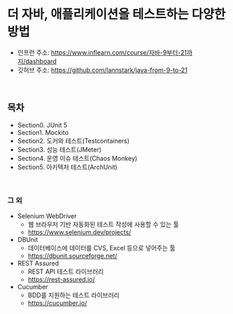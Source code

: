 # 더 자바, 애플리케이션을 테스트하는 다양한 방법

 - 인프런 주소: https://www.inflearn.com/course/자바-9부터-21까지/dashboard
 - 깃허브 주소: https://github.com/lannstark/java-from-9-to-21

<br/>

## 목차

 - Section0. JUnit 5
 - Section1. Mockito
 - Section2. 도커와 테스트(Testcontainers)
 - Section3. 성능 테스트(JMeter)
 - Section4. 운영 이슈 테스트(Chaos Monkey)
 - Section5. 아키텍처 테스트(ArchUnit)

<br/>

### 그 외

 - Selenium WebDriver
    - 웹 브라우저 기반 자동화된 테스트 작성에 사용할 수 있는 툴
    - https://www.selenium.dev/projects/
 - DBUnit
    - 데이터베이스에 데이터를 CVS, Excel 등으로 넣어주는 툴
    - https://dbunit.sourceforge.net/
 - REST Assured
    - REST API 테스트 라이브러리
    - https://rest-assured.io/
 - Cucumber
    - BDD를 지원하는 테스트 라이브러리
    - https://cucumber.io/

